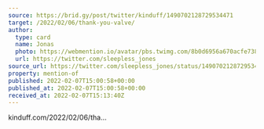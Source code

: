 ```yaml
---
source: https://brid.gy/post/twitter/kinduff/1490702128729534471
target: /2022/02/06/thank-you-valve/
author:
  type: card
  name: Jonas
  photo: https://webmention.io/avatar/pbs.twimg.com/8b0d6956a670acfe73877d0f0e7b07347e6cc543a286d51e2b281d54a485f5e6.jpg
  url: https://twitter.com/sleepless_jones
source_url: https://twitter.com/sleepless_jones/status/1490702128729534471
property: mention-of
published: 2022-02-07T15:00:58+00:00
published_at: 2022-02-07T15:00:58+00:00
received_at: 2022-02-07T15:13:40Z
---
```


kinduff.com/2022/02/06/tha…